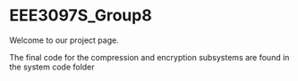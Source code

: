 # EEE3097S_Group8
Welcome to our project page. 

The final code for the compression and encryption subsystems are found in the system code folder
